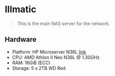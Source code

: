 # Illmatic

> This is the main NAS server for the network.

## Hardware

* Platform: HP Microserver N36L [link](http://microserver.wikidot.com/wiki:n36l-specifications)
* CPU: AMD Athlon II Neo N36L @ 1.30GHz
* RAM: 16GiB (ECC)
* Storage: 5 x 2TB WD Red
